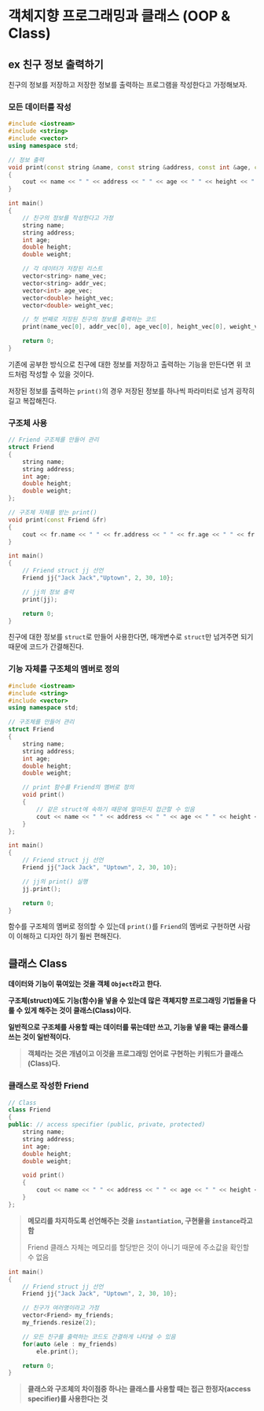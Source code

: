 # 객체지향 프로그래밍과 클래스 (OOP & Class)

## ex 친구 정보 출력하기
친구의 정보를 저장하고 저장한 정보를 출력하는 프로그램을 작성한다고 가정해보자.

### 모든 데이터를 작성
```cpp
#include <iostream>
#include <string>
#include <vector>
using namespace std;

// 정보 출력
void print(const string &name, const string &address, const int &age, const double &height, const double &weight)
{
    cout << name << " " << address << " " << age << " " << height << " " << weight << endl;
}

int main()
{
    // 친구의 정보를 작성한다고 가정
    string name;
    string address;
    int age;
    double height;
    double weight;

    // 각 데이터가 저장된 리스트
    vector<string> name_vec;
    vector<string> addr_vec;
    vector<int> age_vec;
    vector<double> height_vec;
    vector<double> weight_vec;

    // 첫 번째로 저장된 친구의 정보를 출력하는 코드
    print(name_vec[0], addr_vec[0], age_vec[0], height_vec[0], weight_vec[0]);

    return 0;
}
```
기존에 공부한 방식으로 친구에 대한 정보를 저장하고 출력하는 기능을 만든다면 위 코드처럼 작성할 수 있을 것이다.

저장된 정보를 출력하는 `print()`의 경우 저장된 정보를 하나씩 파라미터로 넘겨 굉작히 길고 복잡해진다.

### 구조체 사용
```cpp
// Friend 구조체를 만들어 관리
struct Friend
{
    string name;
    string address;
    int age;
    double height;
    double weight;
};

// 구조체 자체를 받는 print()
void print(const Friend &fr)
{
    cout << fr.name << " " << fr.address << " " << fr.age << " " << fr.height << " " << fr.weight << endl;
}

int main()
{
    // Friend struct jj 선언
    Friend jj{"Jack Jack","Uptown", 2, 30, 10};

    // jj의 정보 출력
    print(jj);

    return 0;
}
```
친구에 대한 정보를 `struct`로 만들어 사용한다면, 매개변수로 `struct`만 넘겨주면 되기 때문에 코드가 간결해진다.

### 기능 자체를 구조체의 멤버로 정의
```cpp
#include <iostream>
#include <string>
#include <vector>
using namespace std;

// 구조체를 만들어 관리
struct Friend
{
    string name;
    string address;
    int age;
    double height;
    double weight;

    // print 함수를 Friend의 멤버로 정의
    void print()
    {
        // 같은 struct에 속하기 때문에 얼마든지 접근할 수 있음
        cout << name << " " << address << " " << age << " " << height << " " << weight << endl;
    }
};

int main()
{
    // Friend struct jj 선언
    Friend jj{"Jack Jack", "Uptown", 2, 30, 10};

    // jj의 print() 실행
    jj.print();

    return 0;
}
```
함수를 구조체의 멤버로 정의할 수 있는데 `print()`를 `Friend`의 멤버로 구현하면 사람이 이해하고 디자인 하기 훨씬 편해진다.

## 클래스 Class

**데이터와 기능이 묶여있는 것을 객체 `Object`라고 한다.**

**구조체(struct)에도 기능(함수)을 넣을 수 있는데 많은 객체지향 프로그래밍 기법들을 다룰 수 있게 해주는 것이 클래스(Class)이다.**

**일반적으로 구조체를 사용할 때는 데이터를 묶는데만 쓰고, 기능을 넣을 때는 클래스를 쓰는 것이 일반적이다.**

> **객체라는 것은 개념이고 이것을 프로그래밍 언어로 구현하는 키워드가 클래스(Class)다.**


### 클래스로 작성한 Friend
```cpp
// Class
class Friend
{
public: // access specifier (public, private, protected)
    string name;
    string address;
    int age;
    double height;
    double weight;

    void print()
    {
        cout << name << " " << address << " " << age << " " << height << " " << weight << endl;
    }
};
```

> **메모리를 차지하도록 선언해주는 것을 `instantiation`, 구현물을 `instance`라고 함**
> 
> Friend 클래스 자체는 메모리를 할당받은 것이 아니기 때문에 주소값을 확인할 수 없음

```cpp
int main()
{
    // Friend struct jj 선언
    Friend jj{"Jack Jack", "Uptown", 2, 30, 10};

    // 친구가 여러명이라고 가정
    vector<Friend> my_friends;
    my_friends.resize(2);

    // 모든 친구를 출력하는 코드도 간결하게 나타낼 수 있음  
    for(auto &ele : my_friends)
        ele.print();

    return 0;
}
```
> **클래스와 구조체의 차이점중 하나는 클래스를 사용할 때는 접근 한정자(access specifier)를 사용한다는 것**